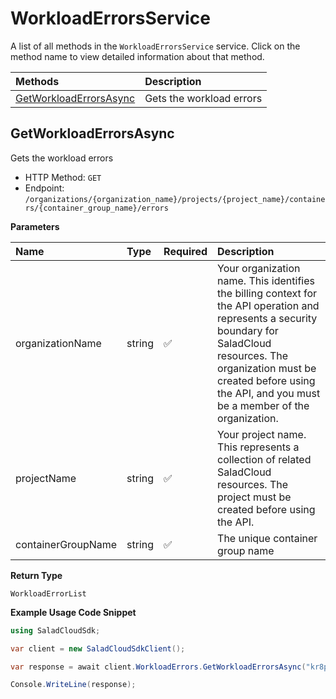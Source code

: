 # WorkloadErrorsService

A list of all methods in the `WorkloadErrorsService` service. Click on the method name to view detailed information about that method.

| Methods                                           | Description              |
| :------------------------------------------------ | :----------------------- |
| [GetWorkloadErrorsAsync](#getworkloaderrorsasync) | Gets the workload errors |

## GetWorkloadErrorsAsync

Gets the workload errors

- HTTP Method: `GET`
- Endpoint: `/organizations/{organization_name}/projects/{project_name}/containers/{container_group_name}/errors`

**Parameters**

| Name               | Type   | Required | Description                                                                                                                                                                                                                                         |
| :----------------- | :----- | :------- | :-------------------------------------------------------------------------------------------------------------------------------------------------------------------------------------------------------------------------------------------------- |
| organizationName   | string | ✅       | Your organization name. This identifies the billing context for the API operation and represents a security boundary for SaladCloud resources. The organization must be created before using the API, and you must be a member of the organization. |
| projectName        | string | ✅       | Your project name. This represents a collection of related SaladCloud resources. The project must be created before using the API.                                                                                                                  |
| containerGroupName | string | ✅       | The unique container group name                                                                                                                                                                                                                     |

**Return Type**

`WorkloadErrorList`

**Example Usage Code Snippet**

```csharp
using SaladCloudSdk;

var client = new SaladCloudSdkClient();

var response = await client.WorkloadErrors.GetWorkloadErrorsAsync("kr8pje-v4-ccp8q-329szw31h4fee237cnffybnugpd7nbngr", "vjne2vq5j0d2m4f21ex5ozb1-4j-you0d7uftlpfgcaqa-2oc58y844mz", "jpqhlkkgd");

Console.WriteLine(response);
```
